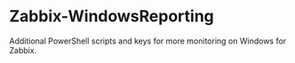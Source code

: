 # Zabbix-WindowsReporting
Additional PowerShell scripts and keys for more monitoring on Windows for Zabbix.
